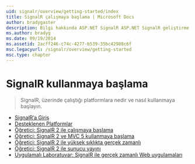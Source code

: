 ```yaml
---
uid: signalr/overview/getting-started/index
title: SignalR çalışmaya başlama | Microsoft Docs
author: bradygaster
description: Bilgi hakkında ASP.NET SignalR ASP.NET SignalR geliştirme gerçek zamanlı web işlevselliği kolaylaştırır ASP.NET geliştiricileri için yeni Kitaplığı ' dir. SignalR BI sağlar...
ms.author: bradyg
ms.date: 09/19/2014
ms.assetid: 2acff246-c74c-4277-b539-35bc42988c6f
msc.legacyurl: /signalr/overview/getting-started
msc.type: chapter
---
```

<a name="signalr-getting-started"></a>SignalR kullanmaya başlama
====================
> SignalR, üzerinde çalıştığı platformlara nedir ve nasıl kullanmaya başlayın.


- [SignalR’a Giriş](introduction-to-signalr.md)
- [Desteklenen Platformlar](supported-platforms.md)
- [Öğretici: SignalR 2 ile çalışmaya başlama](tutorial-getting-started-with-signalr.md)
- [Öğretici: SignalR 2 ve MVC 5 kullanmaya başlama](tutorial-getting-started-with-signalr-and-mvc.md)
- [Öğretici: SignalR 2 ile yüksek sıklıkta gerçek zamanlı](tutorial-high-frequency-realtime-with-signalr.md)
- [Öğretici: SignalR 2 ile sunucu yayını](tutorial-server-broadcast-with-signalr.md)
- [Uygulamalı Laboratuvar: SignalR ile gerçek zamanlı Web uygulamaları](real-time-web-applications-with-signalr.md)
